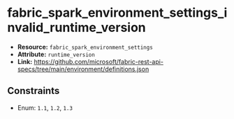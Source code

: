 # fabric_spark_environment_settings_invalid_runtime_version

- **Resource:** `fabric_spark_environment_settings`
- **Attribute:** `runtime_version`
- **Link:** https://github.com/microsoft/fabric-rest-api-specs/tree/main/environment/definitions.json

## Constraints
- Enum: ``1.1``, ``1.2``, ``1.3``